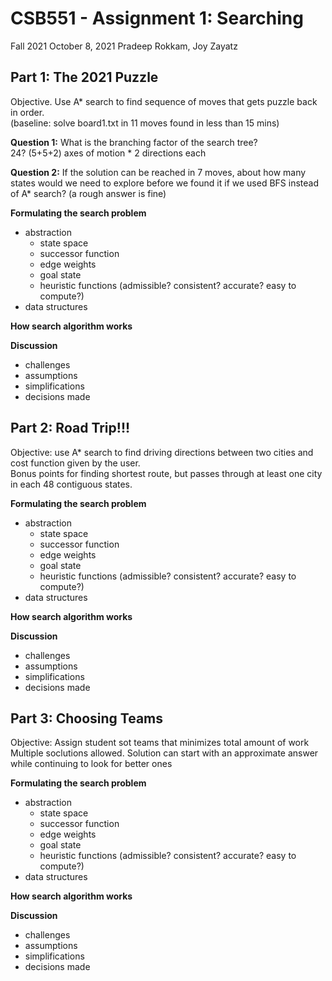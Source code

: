 # CSB551 - Assignment 1:  Searching
Fall 2021 October 8, 2021
Pradeep Rokkam, Joy Zayatz


## Part 1:  The 2021 Puzzle
Objective.  Use A* search to find sequence of moves that gets puzzle back in order.   
(baseline:  solve board1.txt in 11 moves found in less than 15 mins)

__Question 1:__ What is the branching factor of the search tree?  
24?  (5+5+2) axes of motion * 2 directions each

__Question 2:__ If the solution can be reached in 7 moves, about how many states would we need to explore before we found it if we used BFS instead of A* search?  (a rough answer is fine)

__Formulating the search problem__ 
* abstraction
    * state space
    * successor function
    * edge weights
    * goal state
    * heuristic functions (admissible? consistent? accurate? easy to compute?)  
* data structures

__How search algorithm works__  


__Discussion__
* challenges 
* assumptions
* simplifications
*  decisions made



## Part 2:  Road Trip!!!

Objective:  use A* search to find driving directions between two cities and cost function given by the user.  
Bonus points for finding shortest route, but passes through at least one city in each 48 contiguous states.



__Formulating the search problem__ 
* abstraction
    * state space
    * successor function
    * edge weights
    * goal state
    * heuristic functions (admissible? consistent? accurate? easy to compute?)  
* data structures

__How search algorithm works__  


__Discussion__
* challenges 
* assumptions
* simplifications
*  decisions made




## Part 3:  Choosing Teams

Objective:  Assign student sot teams that minimizes total amount of work  
Multiple soclutions allowed.  Solution can start with an approximate answer while continuing to look for better ones



__Formulating the search problem__ 
* abstraction
    * state space
    * successor function
    * edge weights
    * goal state
    * heuristic functions (admissible? consistent? accurate? easy to compute?)  
* data structures

__How search algorithm works__  


__Discussion__
* challenges 
* assumptions
* simplifications
*  decisions made